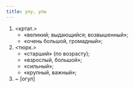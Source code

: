 ```yaml
---
title: улу, улы
---
```


1. <кртат.>
    * «великий; выдающийся; возвышенный»;
    * «очень большой, громадный»;
2. <тюрк.>
    * «старший» (по возрасту);
    * «взрослый, большой»;
    * «сильный»;
    * «крупный, важный»;
3. ~ [огул]
